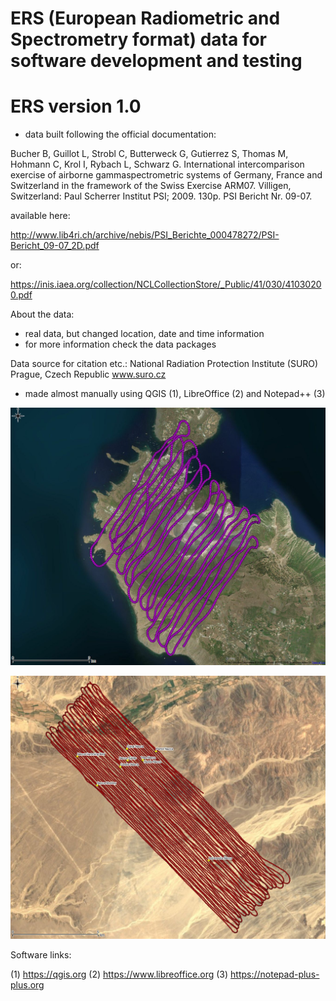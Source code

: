 # ERS (European Radiometric and Spectrometry format) data for software development and testing

# ERS version 1.0
- data built following the official documentation:

Bucher B, Guillot L, Strobl C, Butterweck G, Gutierrez S, Thomas M, Hohmann C, Krol I, Rybach L, Schwarz G. International intercomparison exercise of airborne gammaspectrometric systems of Germany, France and Switzerland in the framework of the Swiss Exercise ARM07. Villigen, Switzerland: Paul Scherrer Institut PSI; 2009. 130p. PSI Bericht Nr. 09-07.

available here:

http://www.lib4ri.ch/archive/nebis/PSI_Berichte_000478272/PSI-Bericht_09-07_2D.pdf

or:

https://inis.iaea.org/collection/NCLCollectionStore/_Public/41/030/41030200.pdf

About the data:
- real data, but changed location, date and time information
- for more information check the data packages

Data source for citation etc.:
National Radiation Protection Institute (SURO)
Prague, Czech Republic
www.suro.cz

- made almost manually using QGIS (1), LibreOffice (2) and Notepad++ (3)

![Alt text](package_1A_ERS1.0_demo_data_ITALY_preview2_detail.jpg?raw=true "Italy dataset preview")

![Alt text](package_2A_ERS1.0_demo_data_PERU_preview.jpg?raw=true "Peru dataset preview")

Software links:

(1) https://qgis.org
(2) https://www.libreoffice.org
(3) https://notepad-plus-plus.org
